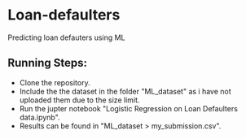 # Loan-defaulters
Predicting loan defauters using ML

## Running Steps:
* Clone the repository.
* Include the the dataset in the folder "ML_dataset" as i have not uploaded them due to the size limit.
* Run the jupter notebook "Logistic Regression on Loan Defaulters data.ipynb".
* Results can be found in "ML_dataset > my_submission.csv".

